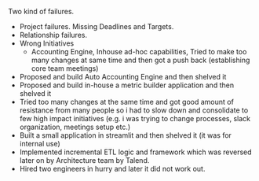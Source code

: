 Two kind of failures. 
- Project failures. Missing Deadlines and Targets. 
- Relationship failures. 
- Wrong Initiatives
	- Accounting Engine, Inhouse ad-hoc capabilities, Tried to make too many changes at same time and then got a push back (establishing core team meetings)
- Proposed and build Auto Accounting Engine and then shelved it 
- Proposed and build in-house a metric builder application and then shelved it 
- Tried too many changes at the same time and got good amount of resistance from many people so i had to slow down and consolidate to few high impact initiatives (e.g. i was trying to change processes, slack organization, meetings setup etc.)
- Built a small application in streamlit and then shelved it (it was for internal use)
- Implemented incremental ETL logic and framework which was reversed later on by Architecture team by Talend. 
- Hired two engineers in hurry and later it did not work out.